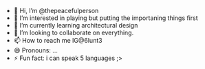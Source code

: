 - 👋 Hi, I’m @thepeacefulperson
- 👀 I’m interested in playing but putting the importaning things first 
- 🌱 I’m currently learning architectural design
- 💞️ I’m looking to collaborate on everything.
- 📫 How to reach me IG@6lunt3
- 😄 Pronouns: ...
- ⚡ Fun fact: i can speak 5 languages ;>

<!---
thepeacefulperson/thepeacefulperson is a ✨ special ✨ repository because its `README.md` (this file) appears on your GitHub profile.
You can click the Preview link to take a look at your changes.
--->
